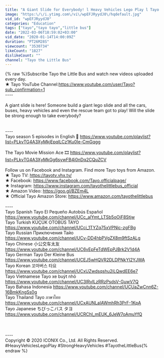 ```yaml
---
title: "A Giant Slide for Everybody! l Heavy Vehicles Lego Play l Tayo the Little Bus"
image: "https:\/\/i.ytimg.com\/vi\/wpEFJRyydJ0\/hqdefault.jpg"
vid_id: "wpEFJRyydJ0"
categories: "Education"
tags: ["tayo","tayo tayo","little bus"]
date: "2022-03-06T18:59:02+03:00"
vid_date: "2020-01-14T14:00:09Z"
duration: "PT26M28S"
viewcount: "3530734"
likeCount: "1827"
dislikeCount: ""
channel: "Tayo the Little Bus"
---
```

{% raw %}Subscribe Tayo the Little Bus and watch new videos uploaded every day. <br />★ Tayo YouTube Channel:<a rel="nofollow" target="blank" href="https://www.youtube.com/user/Tayo?sub_confirmation=1">https://www.youtube.com/user/Tayo?sub_confirmation=1</a> <br />----<br /><br />A giant slide is here! Someone build a giant lego slide and all the cars, buses, heavy vehicles and even the rescue team got to play! Will the slide be strong enough to take everybody?<br /><br /><br />----<br />Tayo season 5 episodes in English 🚌 <a rel="nofollow" target="blank" href="https://www.youtube.com/playlist?list=PLkvTG4A3XyMkjEpqlLCz1Ku0Ie-CmGqgg">https://www.youtube.com/playlist?list=PLkvTG4A3XyMkjEpqlLCz1Ku0Ie-CmGqgg</a><br /><br />The Tayo Movie Mission Ace 🎞 <a rel="nofollow" target="blank" href="https://www.youtube.com/playlist?list=PLkvTG4A3XyMkGg6sywFB4i0nDq2CQuZCV">https://www.youtube.com/playlist?list=PLkvTG4A3XyMkGg6sywFB4i0nDq2CQuZCV</a><br /><br />Follow us on Facebook and Instagram. Find more Tayo toys from Amazon.<br />★ Tayo TV: <a rel="nofollow" target="blank" href="https://tayotv.vhx.tv/">https://tayotv.vhx.tv/</a><br />★ Facebook: <a rel="nofollow" target="blank" href="https://www.facebook.com/Tayo.officialpage/">https://www.facebook.com/Tayo.officialpage/</a><br />★ Instagram: <a rel="nofollow" target="blank" href="https://www.instagram.com/tayothelittlebus_official">https://www.instagram.com/tayothelittlebus_official</a><br />★ Amazon Video: <a rel="nofollow" target="blank" href="https://goo.gl/BZEm4L">https://goo.gl/BZEm4L</a><br />★ Official Tayo Amazon Store: <a rel="nofollow" target="blank" href="https://www.amazon.com/tayothelittlebus">https://www.amazon.com/tayothelittlebus</a><br /><br />----<br />Tayo Spanish Tayo El Pequeño Autobús Español <a rel="nofollow" target="blank" href="https://www.youtube.com/channel/UCc_alYmt_LTSb5oOjF8Stjw">https://www.youtube.com/channel/UCc_alYmt_LTSb5oOjF8Stjw</a> <br />Tayo Turkish KÜÇÜK OTOBÜS TAYO <a rel="nofollow" target="blank" href="https://www.youtube.com/channel/UCci_1TYZq75xVPNic-zgFBg">https://www.youtube.com/channel/UCci_1TYZq75xVPNic-zgFBg</a> <br />Tayo Russian Приключения Тайо <br /><a rel="nofollow" target="blank" href="https://www.youtube.com/channel/UCv-DD4hbPVgZX8m9ftSzALg">https://www.youtube.com/channel/UCv-DD4hbPVgZX8m9ftSzALg</a> <br />Tayo Chinese 小公交车太友 <a rel="nofollow" target="blank" href="https://www.youtube.com/channel/UC6vEpFeTdWEpPJBrk2V1d4A">https://www.youtube.com/channel/UC6vEpFeTdWEpPJBrk2V1d4A</a><br />Tayo German Tayo Der Kleine Bus <a rel="nofollow" target="blank" href="https://www.youtube.com/channel/UCEJ5wHQVR2DLDPNkYI2YJWA">https://www.youtube.com/channel/UCEJ5wHQVR2DLDPNkYI2YJWA</a> <br />Tayo Korean 꼬마버스 타요 <a rel="nofollow" target="blank" href="https://www.youtube.com/channel/UCxUZwdsqshu2iLQwdEE6e7">https://www.youtube.com/channel/UCxUZwdsqshu2iLQwdEE6e7</a><br />Tayo Vietnamese Tayo xe buýt nhỏ <a rel="nofollow" target="blank" href="https://www.youtube.com/channel/UC3IRvILzRRzPsdsV-GuwV7Q">https://www.youtube.com/channel/UC3IRvILzRRzPsdsV-GuwV7Q</a><br />Tayo Bahasa Indonesia <a rel="nofollow" target="blank" href="https://www.youtube.com/channel/UCUaZwCnn6Z-16BmkKngSs0g">https://www.youtube.com/channel/UCUaZwCnn6Z-16BmkKngSs0g</a><br />Tayo Thailand Tayo ภาษาไทย<br /><a rel="nofollow" target="blank" href="https://www.youtube.com/channel/UCxAUNLaIAWmhRh3PrF-1KpA">https://www.youtube.com/channel/UCxAUNLaIAWmhRh3PrF-1KpA</a><br />Tayo Japanese ちびっこバス タヨ<a rel="nofollow" target="blank" href="https://www.youtube.com/channel/UCRChl_mEUK_6JeW7oAmuYfQ">https://www.youtube.com/channel/UCRChl_mEUK_6JeW7oAmuYfQ</a><br /><br /><br /><br />----<br />Copyright © 2020 ICONIX Co., Ltd. All Rights Reserved.<br />#HeavyVehiclesLegoPlay #StrongHeavyVehicles #TayotheLittleBus{% endraw %}
